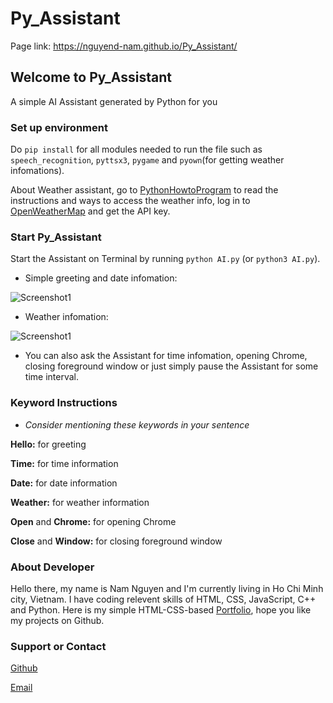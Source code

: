 # Py_Assistant
Page link: https://nguyend-nam.github.io/Py_Assistant/
## Welcome to Py_Assistant
A simple AI Assistant generated by Python for you

### Set up environment

Do ```pip install``` for all modules needed to run the file such as ```speech_recognition```, ```pyttsx3```, ```pygame``` and ```pyown```(for getting weather infomations).

About Weather assistant, go to [PythonHowtoProgram](https://pythonhowtoprogram.com/how-to-use-weather-api-to-get-weather-data-in-python-3/) to read the instructions and ways to access the weather info, log in to [OpenWeatherMap](https://openweathermap.org/) and get the API key.

### Start Py_Assistant

Start the Assistant on Terminal by running ```python AI.py``` (or ```python3 AI.py```).

- Simple greeting and date infomation:

![Screenshot1](https://github.com/NguyenD-Nam/Py_Assistant/blob/gh-pages/screenshot1.jpg?raw=true)

- Weather infomation:

![Screenshot1](https://github.com/NguyenD-Nam/Py_Assistant/blob/gh-pages/screenshot2.jpg?raw=true)

 - You can also ask the Assistant for time infomation, 
 opening Chrome, closing foreground window or just simply 
 pause the Assistant for some time interval.

### Keyword Instructions
- *Consider mentioning these keywords in your sentence*

**Hello:** for greeting

**Time:** for time information

**Date:** for date information

**Weather:** for weather information

**Open** and **Chrome:** for opening Chrome

**Close** and **Window:** for closing foreground window

 
### About Developer
Hello there, my name is Nam Nguyen and I'm currently living in Ho Chi Minh city, Vietnam.  I have coding relevent skills of HTML, CSS, JavaScript, C++ and Python. Here is my simple HTML-CSS-based [Portfolio](https://nguyend-nam.github.io/Portfolio/), hope you like my projects on Github.

### Support or Contact
[Github](https://github.com/NguyenD-Nam)

[Email](nguyennamnade22@gmail.com)
